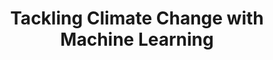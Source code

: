 ---
layout: default
title: 'Tackling Climate Change with Machine Learning'
description: 'Join link for Cross-cutting Methods Day at ICLR 2020 Workshop: Tackling Climate Change with Machine Learning'
redirect_to: https://us02web.zoom.us/meeting/register/tZAuf-mtrDgrGNw7rZOXbtX-yDyuUc9nmEAQ
---